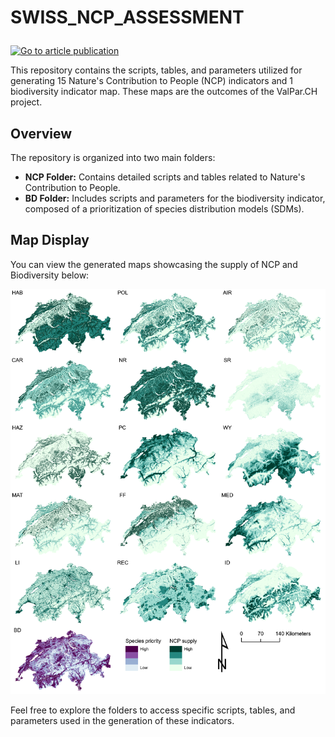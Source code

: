 # SWISS_NCP_ASSESSMENT <p align="right">
  <a href="https://doi.org/10.1016/j.ecolind.2024.112079">
    <img src="https://img.shields.io/badge/DOI-10.1016/j.ecolind.2024.112079-blue" alt="Go to article publication">
  </a>
</p>



This repository contains the scripts, tables, and parameters utilized for generating 15 Nature's Contribution to People (NCP) indicators and 1 biodiversity indicator map. These maps are the outcomes of the ValPar.CH project.

## Overview

The repository is organized into two main folders:

- **NCP Folder:** Contains detailed scripts and tables related to Nature's Contribution to People.
- **BD Folder:** Includes scripts and parameters for the biodiversity indicator, composed of a prioritization of species distribution models (SDMs).

## Map Display

You can view the generated maps showcasing the supply of NCP and Biodiversity below:

![NCP and Biodiversity Maps](https://github.com/NKulling/SWISS_NCP_ASSESSMENT/blob/main/NCP/_display/maps.png)

Feel free to explore the folders to access specific scripts, tables, and parameters used in the generation of these indicators. 
